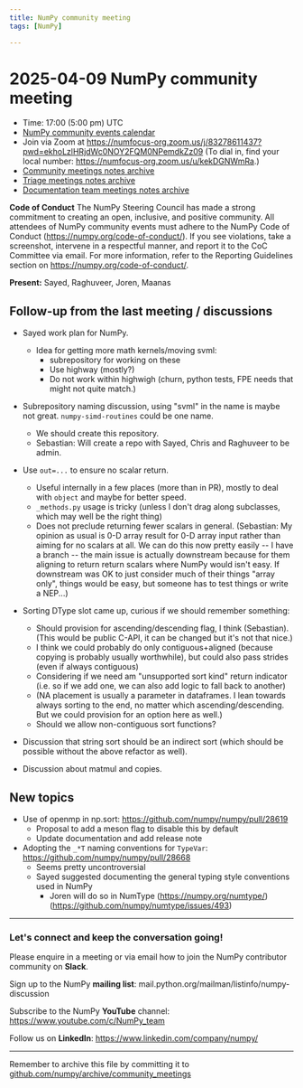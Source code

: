 ```yaml
---
title: NumPy community meeting
tags: [NumPy]

---
```


# 2025-04-09 NumPy community meeting

- Time: 17:00 (5:00 pm) UTC
- [NumPy community events calendar](https://scientific-python.org/calendars/)
- Join via Zoom at https://numfocus-org.zoom.us/j/83278611437?pwd=ekhoLzlHRjdWc0NOY2FQM0NPemdkZz09 (To dial in, find your local number: https://numfocus-org.zoom.us/u/kekDGNWmRa.)
- [Community meetings notes archive](https://github.com/numpy/archive/tree/main/community_meetings)
- [Triage meetings notes archive](https://github.com/numpy/archive/tree/master/triage_meetings)
- [Documentation team meetings notes archive](https://github.com/numpy/archive/tree/main/docs_team_meetings)

**Code of Conduct**
The NumPy Steering Council has made a strong commitment to creating an open, inclusive, and positive community. 
All attendees of NumPy community events must adhere to the NumPy Code of Conduct (https://numpy.org/code-of-conduct/). 
If you see violations, take a screenshot, intervene in a respectful manner, and report it to the CoC Committee via email. For more information, refer to the Reporting Guidelines section on https://numpy.org/code-of-conduct/.

**Present:** Sayed, Raghuveer, Joren, Maanas

## Follow-up from the last meeting / discussions

- Sayed work plan for NumPy.
  - Idea for getting more math kernels/moving svml:
    - subrepository for working on these
    - Use highway (mostly?)
    - Do not work within highwigh (churn, python tests, FPE needs that might not quite match.)

- Subrepository naming discussion, using "svml" in the name is maybe not great.  `numpy-simd-routines` could be one name.
  - We should create this repository.
  - Sebastian: Will create a repo with Sayed, Chris and Raghuveer to be admin.

- Use `out=...` to ensure no scalar return.
  - Useful internally in a few places (more than in PR), mostly to deal with `object` and maybe for better speed.
  - `_methods.py` usage is tricky (unless I don't drag along subclasses, which may well be the right thing)
  - Does not preclude returning fewer scalars in general.  (Sebastian: My opinion as usual is 0-D array result for 0-D array input rather than aiming for no scalars at all.  We can do this now pretty easily -- I have a branch -- the main issue is actually downstream because for them aligning to return return scalars where NumPy would isn't easy.  If downstream was OK to just consider much of their things "array only", things would be easy, but someone has to test things or write a NEP...)

- Sorting DType slot came up, curious if we should remember something:
  - Should provision for ascending/descending flag, I think (Sebastian).  (This would be public C-API, it can be changed but it's not that nice.)
  - I think we could probably do only contiguous+aligned (because copying is probably usually worthwhile), but could also pass strides (even if always contiguous)
  - Considering if we need am "unsupported sort kind" return indicator (i.e. so if we add one, we can also add logic to fall back to another)
  - (NA placement is usually a parameter in dataframes. I lean towards always sorting to the end, no matter which ascending/descending.  But we could provision for an option here as well.)
  - Should we allow non-contiguous sort functions?

- Discussion that string sort should be an indirect sort (which should be possible without the above refactor as well).

- Discussion about matmul and copies.

## New topics

- Use of openmp in np.sort: https://github.com/numpy/numpy/pull/28619
    - Proposal to add a meson flag to disable this by default
    - Update documentation and add release note 
- Adopting the `_*T` naming conventions for `TypeVar`: https://github.com/numpy/numpy/pull/28668
    - Seems pretty uncontroversial
    - Sayed suggested documenting the general typing style conventions used in NumPy
      - Joren will do so in NumType (https://numpy.org/numtype/) (https://github.com/numpy/numtype/issues/493)

---


### Let's connect and keep the conversation going!

Please enquire in a meeting or via email how to join the NumPy contributor community on **Slack**.

Sign up to the NumPy **mailing list**: mail.python.org/mailman/listinfo/numpy-discussion

Subscribe to the NumPy **YouTube** channel: https://www.youtube.com/c/NumPy_team

Follow us on **LinkedIn**: https://www.linkedin.com/company/numpy/

---
Remember to archive this file by committing it to [github.com/numpy/archive/community_meetings](https://github.com/numpy/archive/tree/main/community_meetings)
